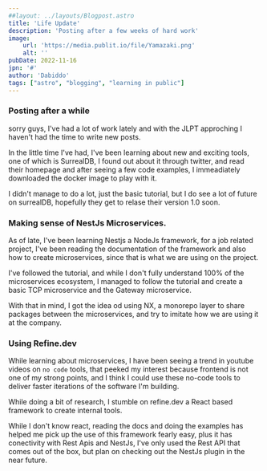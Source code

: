 ```yaml
---
##layout: ../layouts/Blogpost.astro
title: 'Life Update'
description: 'Posting after a few weeks of hard work'
image:
    url: 'https://media.publit.io/file/Yamazaki.png' 
    alt: ''
pubDate: 2022-11-16
jpn: '#'
author: 'Dabiddo'
tags: ["astro", "blogging", "learning in public"]
---
```


### Posting after a while

sorry guys, I've had a lot of work lately and with the JLPT approching I haven't had the time to write new posts.

In the little time I've had, I've been learning about new and exciting tools, one of which is SurrealDB, I found out about it through twitter, and read their homepage and after seeing a few code examples, I immeadiately downloaded the docker image to play with it.

I didn't manage to do a lot, just the basic tutorial, but I do see a lot of future on surrealDB, hopefully they get to relase their version 1.0 soon.

### Making sense of NestJs Microservices.

As of late, I've been learning Nestjs a NodeJs framework, for a job related project, I've been reading the documentation of the framework and also how to create microservices, since that is what we are using on the project.

I've followed the tutorial, and while I don't fully understand 100% of the microservices ecosystem, I managed to follow the tutorial and create a basic TCP microservice and the Gateway microservice.

With that in mind, I got the idea od using NX, a monorepo layer to share packages between the microservices, and try to imitate how we are using it at the company.

### Using Refine.dev

While learning about microservices, I have been seeing a trend in youtube videos on `no code` tools, that peeked my interest because frontend is not one of my strong points, and I think I could use these no-code tools to deliver faster iterations of the software I'm building.

While doing a bit of research, I stumble on refine.dev a React based framework to create internal tools.

While I don't know react, reading the docs and doing the examples has helped me pick up the use of this framework fearly easy, plus it has conectivity with Rest Apis and NestJs, I've only used the Rest API that comes out of the box, but plan on checking out the NestJs plugin in the near future.